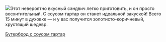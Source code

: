 <!--2025-10-27 08:59:51-->
<div class="yb">
  <div class="rss povarenok"><a href="https://www.povarenok.ru/recipes/show/183195/"><img src="https://www.povarenok.ru/data/cache/2025oct/27/59/3193562_97310-640x480.jpg"></a>Этот невероятно вкусный сэндвич легко приготовить, и он просто восхитительный. С соусом тартар он станет идеальной закуской! Всего 15 минут в духовке — и у вас получится золотисто-коричневый, хрустящий шедевр. <p class="titl"><a href="https://www.povarenok.ru/recipes/show/183195/">Бутерброд с соусом тартар</a></p></div>
</div>
